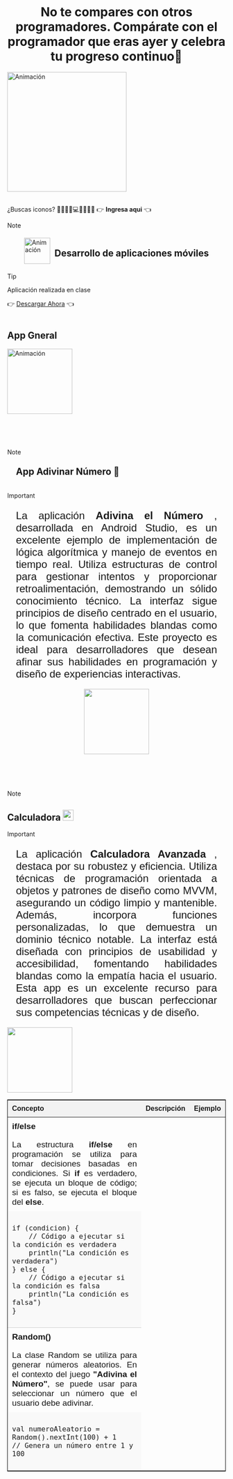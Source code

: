 <h1 style="text-align: center;"> No te compares con otros programadores. Compárate con el programador que eras ayer y celebra tu progreso continuo🥇</h1>	


 <img src="https://github.com/user-attachments/assets/9013b96f-e8a1-4aec-9d00-dc4cab1c460b" alt="Animación" height="275" />
 <br><br>

<p style="font-size:1.5 rem;">¿Buscas iconos? 💙📁🔧🔑💻🎁💾🎉💀   👉 <b><a href="https://gist.github.com/rxaviers/7360908" style="text-decoration: none;">
 Ingresa aqui</a></b> 👈</p>

>[!NOTE]
> <div style="display: flex; align-items: center; justify-content: center;"> <img src="https://github.com/user-attachments/assets/b37e5a1a-cbe4-4991-bf5d-ace902a5da9d" alt="Animación" width="60" /> <h2 style="margin-left: 10px;"> Desarrollo de aplicaciones móviles</h2></div>

>[!TIP]
><p>Aplicación realizada en clase </p>
>👉 <a href="">  Descargar Ahora</a> 👈 
<br>
<h2>App Gneral</h2>
 <img src="https://github.com/user-attachments/assets/58c7e182-10a0-4845-afda-970b46fc72ad" alt="Animación" width="150" />

<br><br><br>

>[!NOTE]
><h2 style= "padding: 10px; margin: 10px;">App Adivinar Número 📱</h2>

<img src="" alt="">


>[!IMPORTANT]
> <p style="text-align: justify; margin: 10px; padding: 10px; font-size: 1.5rem; font-family: 'Gill Sans', 'Gill Sans MT', Calibri, 'Trebuchet MS', sans-serif;">La aplicación <strong>Adivina el Número</strong> , desarrollada en Android Studio, es un excelente ejemplo de implementación de lógica algorítmica y manejo de eventos en tiempo real. Utiliza estructuras de control para gestionar intentos y proporcionar retroalimentación, demostrando un sólido conocimiento técnico. La interfaz sigue principios de diseño centrado en el usuario, lo que fomenta habilidades blandas como la comunicación efectiva. Este proyecto es ideal para desarrolladores que desean afinar sus habilidades en programación y diseño de experiencias interactivas.</p>
 <div style="display: flex; justify-content: center; gap: 1rem; width: 90%; margin: 0 auto;">
    <img src="https://github.com/DarwinChamba/AplicacionesEnClase/blob/master/app/src/main/res/drawable/WhatsApp%20Image%202024-12-05%20at%202.16.31%20PM.jpeg?raw=true" width="150" >
 
</div>
<br><br><br><br>

>[!NOTE]
><h2 >Calculadora  <img src="https://github.com/DarwinChamba/AplicacionesEnClase/blob/master/imagenes/img_calculadora.png?raw=true" width=25> </h2>

>[!IMPORTANT]
> <p style="text-align: justify; margin: 10px; padding: 10px; font-size: 1.5rem; font-family: 'Gill Sans', 'Gill Sans MT', Calibri, 'Trebuchet MS', sans-serif;">La aplicación <strong>Calculadora Avanzada</strong> , destaca por su robustez y eficiencia. Utiliza técnicas de programación orientada a objetos y patrones de diseño como MVVM, asegurando un código limpio y mantenible. Además, incorpora  funciones personalizadas, lo que demuestra un dominio técnico notable. La interfaz está diseñada con principios de usabilidad y accesibilidad, fomentando habilidades blandas como la empatía hacia el usuario. Esta app es un excelente recurso para desarrolladores que buscan perfeccionar sus competencias técnicas y de diseño.</p>

<img src="https://github.com/DarwinChamba/AplicacionesEnClase/blob/master/app/src/main/res/drawable/img_calculadora_app.jpeg?raw=true" alt="" width=150>

<table style="table-layout: fixed; width: 100%; border-collapse: collapse; border: 1px solid black; font-family: Arial, sans-serif;">
    <thead>
        <tr>
            <th style="width: 100%; text-align: left; padding: 10px; background-color: #f2f2f2;">Concepto</th>
            <th style="width: 100%; text-align: left; padding: 10px; background-color: #f2f2f2;">Descripción</th>
            <th style="width: 100%; text-align: left; padding: 10px; background-color: #f2f2f2;">Ejemplo</th>
        </tr>
    </thead>
    <tbody>
        <tr style="display: flex; flex-wrap: wrap; border-bottom: 1px solid #ccc;">
            <td style="flex: 100%; font-size: 1.2rem; padding: 10px; box-sizing: border-box;">
                <b>if/else</b>
            </td>
            <td style="flex: 100%; padding: 10px; text-align: justify; font-size: 1.2rem; box-sizing: border-box;">
                La estructura <b>if/else</b> en programación se utiliza para tomar decisiones basadas en condiciones. 
                Si <b>if</b> es verdadero, se ejecuta un bloque de código; si es falso, se ejecuta el bloque del <b>else</b>.
            </td>
            <td style="flex: 100%; padding: 10px; background-color: #f9f9f9; box-sizing: border-box;">
                <code style="display: block; white-space: pre-wrap; word-wrap: break-word; font-size: 1rem;">
if (condicion) {
    // Código a ejecutar si la condición es verdadera
    println("La condición es verdadera")
} else {
    // Código a ejecutar si la condición es falsa
    println("La condición es falsa")
}
                </code>
            </td>
        </tr>
        <tr style="display: flex; flex-wrap: wrap;">
            <td style="flex: 100%; font-size: 1.2rem; padding: 10px; box-sizing: border-box;">
                <b>Random()</b>
            </td>
            <td style="flex: 100%; padding: 10px; text-align: justify; font-size: 1.2rem; box-sizing: border-box;">
                La clase Random se utiliza para generar números aleatorios. En el contexto del juego 
                <b>"Adivina el Número"</b>, se puede usar para seleccionar un número que el usuario debe adivinar.
            </td>
            <td style="flex: 100%; padding: 10px; background-color: #f9f9f9; box-sizing: border-box;">
                <code style="display: block; white-space: pre-wrap; word-wrap: break-word; font-size: 1rem;">
val numeroAleatorio = Random().nextInt(100) + 1
// Genera un número entre 1 y 100
                </code>
            </td>
        </tr>
    </tbody>
</table>

